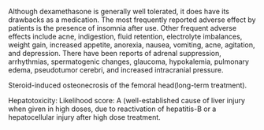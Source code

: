 Although dexamethasone is generally well tolerated, it does have its drawbacks as a medication. The most frequently reported adverse effect by patients is the presence of insomnia after use. Other frequent adverse effects include acne, indigestion, fluid retention, electrolyte imbalances, weight gain, increased appetite, anorexia, nausea, vomiting, acne, agitation, and depression. There have been reports of adrenal suppression, arrhythmias, spermatogenic changes, glaucoma, hypokalemia, pulmonary edema, pseudotumor cerebri, and increased intracranial pressure.

Steroid-induced osteonecrosis of the femoral head(long-term treatment).

Hepatotoxicity: Likelihood score: A (well-established cause of liver injury when given in high doses, due to reactivation of hepatitis-B or a hepatocellular injury after high dose treatment.